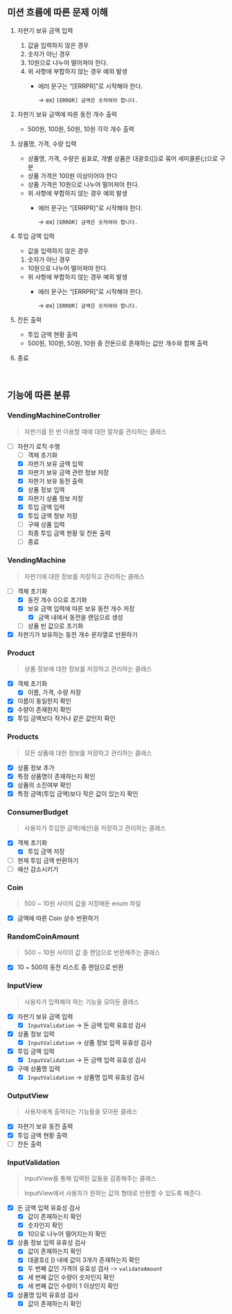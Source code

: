 ## 미션 흐름에 따른 문제 이해

1. 자판기 보유 금액 입력
    1. 값을 입력하지 않은 경우
    2. 숫자가 아닌 경우
    3. 10원으로 나누어 떨어져야 한다.
    4. 위 사항에 부합하지 않는 경우 예외 발생
        - 에러 문구는 “[ERRPR]”로 시작해야 한다.

          → ex) `[ERROR] 금액은 숫자여야 합니다.`


2. 자판기 보유 금액에 따른 동전 개수 출력
    - 500원, 100원, 50원, 10원 각각 개수 출력


3. 상품명, 가격, 수량 입력
    - 상품명, 가격, 수량은 쉼표로, 개별 상품은 대괄호([])로 묶어 세미콜론(;)으로 구분
    - 상품 가격은 100원 이상이어야 한다
    - 상품 가격은 10원으로 나누어 떨어져야 한다.
    - 위 사항에 부합하지 않는 경우 예외 발생
        - 에러 문구는 “[ERRPR]”로 시작해야 한다.

          → ex) `[ERROR] 금액은 숫자여야 합니다.`


4. 투입 금액 입력
    - 값을 입력하지 않은 경우
    1. 숫자가 아닌 경우
    - 10원으로 나누어 떨어져야 한다.
    - 위 사항에 부합하지 않는 경우 예외 발생
        - 에러 문구는 “[ERRPR]”로 시작해야 한다.

          → ex) `[ERROR] 금액은 숫자여야 합니다.`


5. 잔돈 출력
    - 투입 금액 현황 출력
    - 500원, 100원, 50원, 10원 중 잔돈으로 존재하는 값만 개수와 함께 출력


6. 종료

<br>

## 기능에 따른 분류
### VendingMachineController

> 자판기를 한 번 이용할 때에 대한 절차를 관리하는 클래스

- [ ]  자판기 로직 수행
   - [ ]  객체 초기화
   - [x]  자판기 보유 금액 입력
   - [x]  자판기 보유 금액 관련 정보 저장
   - [x]  자판기 보유 동전 출력
   - [x]  상품 정보 입력
   - [x]  자판기 상품 정보 저장
   - [x]  투입 금액 입력
   - [x]  투입 금액 정보 저장
   - [ ]  구매 상품 입력
   - [ ]  최종 투입 금액 현황 및 잔돈 출력
   - [ ]  종료

### VendingMachine

> 자판기에 대한 정보를 저장하고 관리하는 클래스

- [ ]  객체 초기화
   - [x]  동전 개수 0으로 초기화 
   - [x]  보유 금액 입력에 따른 보유 동전 개수 저장
      - [x]  금액 내에서 동전을 랜덤으로 생성
   - [ ]  상품 빈 값으로 초기화
- [x]  자판기가 보유하는 동전 개수 문자열로 반환하기

### Product

> 상품 정보에 대한 정보를 저장하고 관리하는 클래스

- [x]  객체 초기화
   - [x]  이름, 가격, 수량 저장
- [x]  이름이 동일한지 확인
- [x]  수량이 존재한지 확인
- [x]  투입 금액보다 작거나 같은 값인지 확인

### Products

> 모든 상품에 대한 정보를 저장하고 관리하는 클래스

- [x]  상품 정보 추가
- [x]  특정 상품명이 존재하는지 확인
- [x]  상품의 소진여부 확인
- [x]  특정 금액(투입 금액)보다 작은 값이 있는지 확인

### ConsumerBudget

> 사용자가 투입한 금액(예산)을 저장하고 관리하는 클래스

- [x]  객체 초기화
   - [x]  투입 금액 저장
- [ ]  현재 투입 금액 반환하기
- [ ]  예산 감소시키기

### Coin

> 500 ~ 10원 사이의 값을 저장해둔 enum 파일

- [x]  금액에 따른 Coin 상수 반환하기

### RandomCoinAmount

> 500 ~ 10원 사이의 값 중 랜덤으로 반환해주는 클래스

- [x]  10 ~ 500의 동전 리스트 중 랜덤으로 반환


### **InputView**

> 사용자가 입력해야 하는 기능을 모아둔 클래스

- [x]  자판기 보유 금액 입력
   - [x]  `InputValidation` → 돈 금액 입력 유효성 검사
- [x]  상품 정보 입력
   - [x]  `InputValidation` → 상품 정보 입력 유휴성 검사
- [x]  투입 금액 입력
   - [x]  `InputValidation` → 돈 금액 입력 유효성 검사
- [x]  구매 상품명 입력
   - [x]  `InputValidation` → 상품명 입력 유효성 검사

### **OutputView**

> 사용자에게 출력되는 기능들을 모아둔 클래스

- [x]  자판기 보유 동전 출력
- [x]  투입 금액 현황 출력
- [ ]  잔돈 출력

### InputValidation

> InputView를 통해 입력된 값들을 검증해주는 클래스 
>
> InputView에서 사용자가 원하는 값의 형태로 반환할 수 있도록 해준다.

- [x]  돈 금액 입력 유효성 검사
   - [x]  값이 존재하는지 확인
   - [x]  숫자인지 확인
   - [x]  10으로 나누어 떨어지는지 확인
- [x]  상품 정보 입력 유휴성 검사
   - [x]  값이 존재하는지 확인
   - [x]  대괄호([ ]) 내에 값이 3개가 존재하는지 확인
   - [x]  두 번째 값인 가격의 유효성 검사 -> `validateAmount`
   - [x]  세 번째 값인 수량이 숫자인지 확인
   - [x]  세 번째 값인 수량이 1 이상인지 확인
- [x]  상품명 입력 유효성 검사
   - [x]  값이 존재하는지 확인
